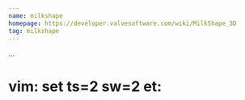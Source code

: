 ```yaml
---
name: milkshape
homepage: https://developer.valvesoftware.com/wiki/MilkShape_3D
tag: milkshape
---
```

...
# vim: set ts=2 sw=2 et:
